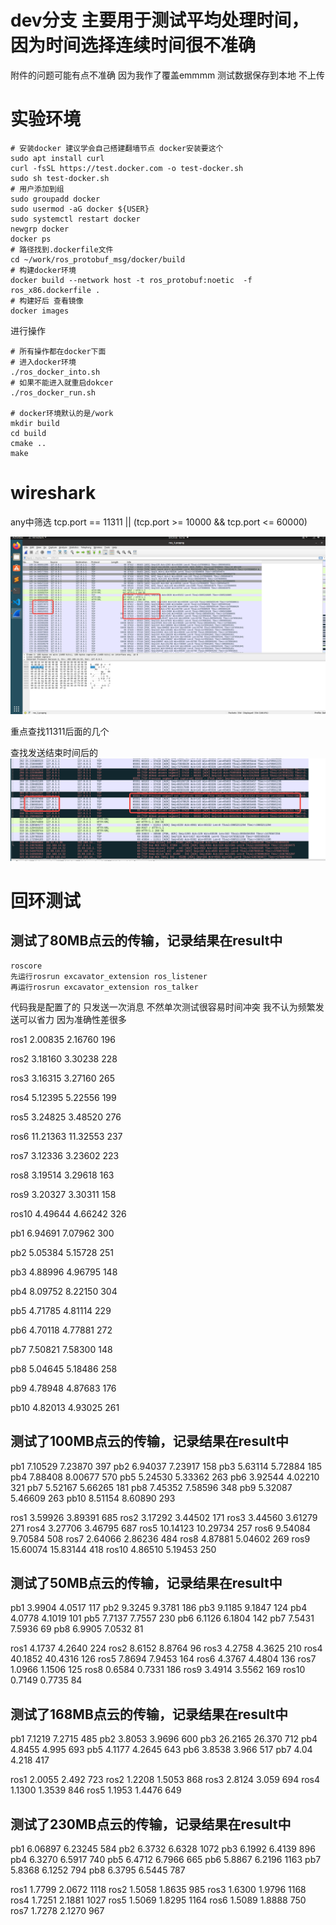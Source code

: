 # dev分支 主要用于测试平均处理时间，因为时间选择连续时间很不准确

附件的问题可能有点不准确 因为我作了覆盖emmmm
测试数据保存到本地 不上传
# 实验环境

``` shell
# 安装docker 建议学会自己搭建翻墙节点 docker安装要这个
sudo apt install curl
curl -fsSL https://test.docker.com -o test-docker.sh
sudo sh test-docker.sh
# 用户添加到组
sudo groupadd docker
sudo usermod -aG docker ${USER}
sudo systemctl restart docker
newgrp docker
docker ps 
# 路径找到.dockerfile文件
cd ~/work/ros_protobuf_msg/docker/build
# 构建docker环境
docker build --network host -t ros_protobuf:noetic  -f ros_x86.dockerfile .
# 构建好后 查看镜像
docker images
```

进行操作
```shell
# 所有操作都在docker下面 
# 进入docker环境 
./ros_docker_into.sh
# 如果不能进入就重启dokcer 
./ros_docker_run.sh

# docker环境默认的是/work
mkdir build
cd build 
cmake ..
make
```
# wireshark

any中筛选 tcp.port == 11311 || (tcp.port >= 10000 && tcp.port <= 60000)

![alt text](image.png)

重点查找11311后面的几个

查找发送结束时间后的
![alt text](image-1.png)
# 回环测试

## 测试了80MB点云的传输，记录结果在result中
```
roscore 
先运行rosrun excavator_extension ros_listener
再运行rosrun excavator_extension ros_talker
```
代码我是配置了的 只发送一次消息 不然单次测试很容易时间冲突 我不认为频繁发送可以省力 因为准确性差很多

ros1 2.00835 2.16760 196

ros2 3.18160 3.30238 228

ros3 3.16315 3.27160 265

ros4 5.12395 5.22556 199

ros5 3.24825 3.48520 276

ros6 11.21363 11.32553 237

ros7 3.12336 3.23602 223

ros8 3.19514 3.29618 163

ros9 3.20327 3.30311 158

ros10 4.49644  4.66242 326

pb1 6.94691 7.07962 300

pb2 5.05384 5.15728 251

pb3 4.88996 4.96795 148

pb4 8.09752 8.22150 304

pb5 4.71785 4.81114 229

pb6 4.70118 4.77881 272

pb7 7.50821 7.58300 148

pb8 5.04645 5.18486 258

pb9 4.78948 4.87683 176

pb10 4.82013 4.93025 261

## 测试了100MB点云的传输，记录结果在result中

pb1  7.10529    7.23870  397
pb2  6.94037    7.23917  158
pb3  5.63114    5.72884  185
pb4  7.88408    8.00677  570
pb5  5.24530    5.33362  263
pb6  3.92544    4.02210  321
pb7  5.52167    5.66265  181
pb8  7.45352    7.58596  348
pb9  5.32087    5.46609  263
pb10  8.51154   8.60890  293

ros1 3.59926    3.89391  685
ros2 3.17292    3.44502  171
ros3 3.44560    3.61279  271
ros4 3.27706    3.46795  687
ros5 10.14123   10.29734  257
ros6  9.54084   9.70584   508
ros7 2.64066    2.86236   484 
ros8 4.87881    5.04602   269
ros9  15.60074   15.83144  418
ros10 4.86510    5.19453   250

## 测试了50MB点云的传输，记录结果在result中

pb1  3.9904    4.0517  117
pb2  9.3245    9.3781  186
pb3  9.1185    9.1847  124
pb4  4.0778    4.1019  101
pb5  7.7137    7.7557  230
pb6  6.1126    6.1804  142
pb7  7.5431    7.5936  69
pb8  6.9905    7.0532  81

ros1 4.1737     4.2640  224
ros2 8.6152     8.8764  96
ros3 4.2758     4.3625  210
ros4 40.1852    40.4316  126
ros5 7.8694     7.9453   164
ros6  4.3767    4.4804   136
ros7 1.0966     1.1506   125 
ros8 0.6584     0.7331   186
ros9  3.4914    3.5562   169
ros10 0.7149    0.7735   84

## 测试了168MB点云的传输，记录结果在result中

pb1  7.1219    7.2715  485
pb2  3.8053    3.9696  600
pb3  26.2165   26.370  712
pb4  4.8455    4.995   693
pb5  4.1177    4.2645  643
pb6  3.8538    3.966   517
pb7  4.04      4.218   417

ros1 2.0055     2.492   723
ros2 1.2208     1.5053  868
ros3 2.8124     3.059   694
ros4 1.1300     1.3539  846
ros5 1.1953     1.4476   649

## 测试了230MB点云的传输，记录结果在result中

pb1  6.06897   6.23245  584
pb2  6.3732    6.6328   1072
pb3  6.1992    6.4139   896
pb4  6.3270    6.5917   740
pb5  6.4712    6.7966   665
pb6  5.8867    6.2196   1163
pb7  5.8368    6.1252   794
pb8  6.3795    6.5445   787

ros1 1.7799    2.0672  1118
ros2 1.5058    1.8635  985
ros3 1.6300    1.9796  1168
ros4 1.7251    2.1881  1027
ros5 1.5069    1.8295  1164
ros6 1.5089    1.8888   750
ros7 1.7278    2.1270   967